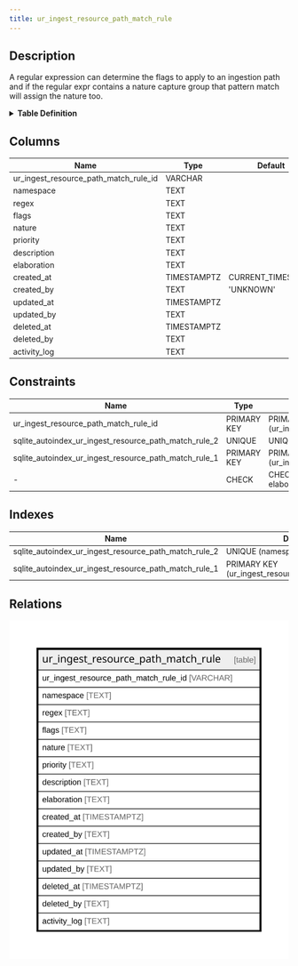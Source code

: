 ```yaml
---
title: ur_ingest_resource_path_match_rule
---
```


## Description

A regular expression can determine the flags to apply to an ingestion path\
and if the regular expr contains a nature capture group that pattern match\
will assign the nature too.

<details>
<summary><strong>Table Definition</strong></summary>

```sql
CREATE TABLE "ur_ingest_resource_path_match_rule" (
    "ur_ingest_resource_path_match_rule_id" VARCHAR PRIMARY KEY NOT NULL,
    "namespace" TEXT NOT NULL,
    "regex" TEXT NOT NULL,
    "flags" TEXT NOT NULL,
    "nature" TEXT,
    "priority" TEXT,
    "description" TEXT,
    "elaboration" TEXT CHECK(json_valid(elaboration) OR elaboration IS NULL),
    "created_at" TIMESTAMPTZ DEFAULT CURRENT_TIMESTAMP,
    "created_by" TEXT DEFAULT 'UNKNOWN',
    "updated_at" TIMESTAMPTZ,
    "updated_by" TEXT,
    "deleted_at" TIMESTAMPTZ,
    "deleted_by" TEXT,
    "activity_log" TEXT,
    UNIQUE("namespace", "regex")
)
```

</details>

## Columns

| Name                                  | Type        | Default           | Nullable | Comment                                                 |
| ------------------------------------- | ----------- | ----------------- | -------- | ------------------------------------------------------- |
| ur_ingest_resource_path_match_rule_id | VARCHAR     |                   | false    | {"isSqlDomainZodDescrMeta":true,"isVarChar":true}       |
| namespace                             | TEXT        |                   | false    |                                                         |
| regex                                 | TEXT        |                   | false    |                                                         |
| flags                                 | TEXT        |                   | false    |                                                         |
| nature                                | TEXT        |                   | true     |                                                         |
| priority                              | TEXT        |                   | true     |                                                         |
| description                           | TEXT        |                   | true     |                                                         |
| elaboration                           | TEXT        |                   | true     | {"isSqlDomainZodDescrMeta":true,"isJsonText":true}      |
| created_at                            | TIMESTAMPTZ | CURRENT_TIMESTAMP | true     |                                                         |
| created_by                            | TEXT        | 'UNKNOWN'         | true     |                                                         |
| updated_at                            | TIMESTAMPTZ |                   | true     |                                                         |
| updated_by                            | TEXT        |                   | true     |                                                         |
| deleted_at                            | TIMESTAMPTZ |                   | true     |                                                         |
| deleted_by                            | TEXT        |                   | true     |                                                         |
| activity_log                          | TEXT        |                   | true     | {"isSqlDomainZodDescrMeta":true,"isJsonSqlDomain":true} |

## Constraints

| Name                                                  | Type        | Definition                                            |
| ----------------------------------------------------- | ----------- | ----------------------------------------------------- |
| ur_ingest_resource_path_match_rule_id                 | PRIMARY KEY | PRIMARY KEY (ur_ingest_resource_path_match_rule_id)   |
| sqlite_autoindex_ur_ingest_resource_path_match_rule_2 | UNIQUE      | UNIQUE (namespace, regex)                             |
| sqlite_autoindex_ur_ingest_resource_path_match_rule_1 | PRIMARY KEY | PRIMARY KEY (ur_ingest_resource_path_match_rule_id)   |
| -                                                     | CHECK       | CHECK(json_valid(elaboration) OR elaboration IS NULL) |

## Indexes

| Name                                                  | Definition                                          |
| ----------------------------------------------------- | --------------------------------------------------- |
| sqlite_autoindex_ur_ingest_resource_path_match_rule_2 | UNIQUE (namespace, regex)                           |
| sqlite_autoindex_ur_ingest_resource_path_match_rule_1 | PRIMARY KEY (ur_ingest_resource_path_match_rule_id) |

## Relations

![er](../../../../../assets/images/content/docs/standard-library/rssd-schema/ur_ingest_resource_path_match_rule.svg)
